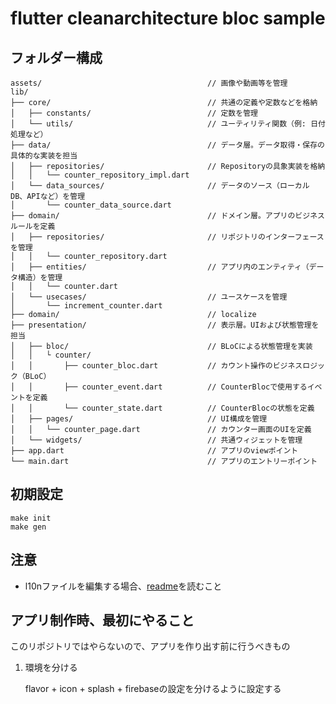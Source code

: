 # flutter cleanarchitecture bloc sample

[//]: # (todo router)
[//]: # (todo entity + usecaseの作成)
[//]: # (todo shared_preferences ローカルデータ)
[//]: # (todo primaryなどの色の設定)
[//]: # (todo 文字サイズ＋フォント+フォントfimily フォントfimilyに関してはローカライズ毎に)
[//]: # (todo Lint/Analyzer＋ci)
[//]: # (todo firebase)
[//]: # (todo Analytics + fmt)
[//]: # (todo DateFormat)
[//]: # (todo 環境変数-icon-splash)

## フォルダー構成

```text
assets/                                     // 画像や動画等を管理
lib/
├── core/                                   // 共通の定義や定数などを格納
│   ├── constants/                          // 定数を管理
│   └── utils/                              // ユーティリティ関数（例: 日付処理など）
├── data/                                   // データ層。データ取得・保存の具体的な実装を担当
│   ├── repositories/                       // Repositoryの具象実装を格納
│   │   └── counter_repository_impl.dart
│   └── data_sources/                       // データのソース（ローカルDB、APIなど）を管理
│       └── counter_data_source.dart
├── domain/                                 // ドメイン層。アプリのビジネスルールを定義
│   ├── repositories/                       // リポジトリのインターフェースを管理
│   │   └── counter_repository.dart
│   ├── entities/                           // アプリ内のエンティティ（データ構造）を管理
│   │   └── counter.dart
│   └── usecases/                           // ユースケースを管理
│       └── increment_counter.dart
├── domain/                                 // localize
├── presentation/                           // 表示層。UIおよび状態管理を担当
│   ├── bloc/                               // BLoCによる状態管理を実装
│   │   └ counter/
│   │       ├── counter_bloc.dart           // カウント操作のビジネスロジック（BLoC）
│   │       ├── counter_event.dart          // CounterBlocで使用するイベントを定義
│   │       └── counter_state.dart          // CounterBlocの状態を定義
│   ├── pages/                              // UI構成を管理
│   │   └── counter_page.dart               // カウンター画面のUIを定義
│   └── widgets/                            // 共通ウィジェットを管理
├── app.dart                                // アプリのviewポイント
└── main.dart                               // アプリのエントリーポイント
```

## 初期設定

```shell
make init
make gen
```

## 注意

- l10nファイルを編集する場合、[readme](lib/l10n/README.md)を読むこと

## アプリ制作時、最初にやること

このリポジトリではやらないので、アプリを作り出す前に行うべきもの  

1. 環境を分ける

   flavor + icon + splash + firebaseの設定を分けるように設定する  

